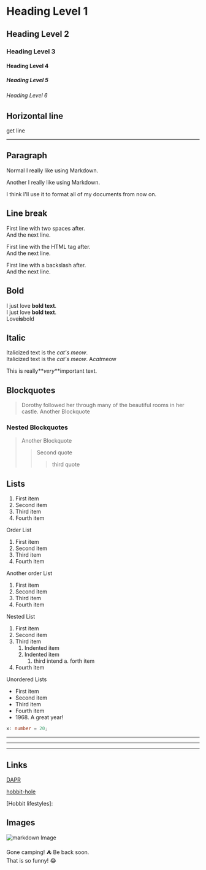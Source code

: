 # Heading Level 1

## Heading Level 2

### Heading Level 3

#### Heading Level 4

##### Heading Level 5

###### Heading Level 6

<!--
    Heading Level 1
    single = for level 1
    Heading Level 2
    single - for level 2
    ___ create line
 -->

## Horizontal line

get line

---

## Paragraph

Normal I really like using Markdown.

<!-- Add space line to create another paragraph -->

Another I really like using Markdown.

I think I'll use it to format all of my documents from now on.

## Line break

First line with two spaces after.  
And the next line.

First line with the HTML tag after.<br>
And the next line.

First line with a backslash after.\
And the next line.

## Bold

<!-- To bold text, add two asterisks or underscores before and after a word or phrase. To bold the middle of a word for emphasis, add two asterisks without spaces around the letters. -->

I just love **bold text**.  
I just love **bold text**.  
Love**is**bold

## Italic

<!--

To italicize text, add one asterisk or underscore before and after a word or phrase. To italicize the middle of a word for emphasis, add one asterisk without spaces around the letters.
 -->

Italicized text is the _cat's meow_.  
Italicized text is the _cat's meow_.
A*cat*meow

<!-- Bold and Italic -->

This is really**_very_**important text.

## Blockquotes

> Dorothy followed her through many of the beautiful rooms in her castle.
> Another Blockquote

### Nested Blockquotes

> Another Blockquote
>
> > Second quote
> >
> > > third quote

## Lists

1. First item
2. Second item
3. Third item
4. Fourth item

Order List

1. First item
1. Second item
1. Third item
1. Fourth item

Another order List

1. First item
2. Second item
3. Third item
4. Fourth item

Nested List

1. First item
2. Second item
3. Third item
   1. Indented item
   1. Indented item
      1. third intend
         a. forth item
4. Fourth item

Unordered Lists

- First item
- Second item
- Third item
- Fourth item
- 1968\. A great year!

```ts
x: number = 20;
```

---

---

---

## Links

[DAPR](https://chatgpt.com/share/6811b893-82cc-8001-9037-e45bcd91cc64 "Why Dapr Matters for Agentic AI")

[hobbit-hole][1]

[Hobbit lifestyles]:

[1]: https://en.wikipedia.org/wiki/Hobbit#Lifestyle
[1]: https://en.wikipedia.org/wiki/Hobbit#Lifestyle "Hobbit lifestyles"

## Images

![markdown Image](https://mdg.imgix.net/assets/images/san-juan-mountains.jpg?auto=format&fit=clip&q=40&w=1080 "Shiprock, New Mexico by Beau Rogers")

Gone camping! :tent: Be back soon.  
That is so funny! :joy:
